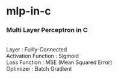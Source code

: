 # mlp-in-c

### Multi Layer Perceptron in C
<br>
Layer : Fullly-Connected
<br>
Activation Function : Sigmoid
<br>
Loss Function : MSE (Mean Squared Error)
<br>
Optimizer : Batch Gradient
<br>
